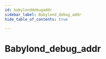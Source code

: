 ```yaml
---
id: babylonddebugaddr
sidebar_label: Babylond_debug_addr
hide_table_of_contents: true

---
```


# Babylond_debug_addr